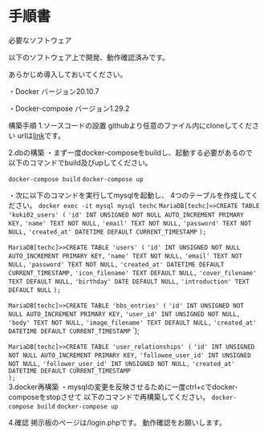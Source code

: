 # 手順書

必要なソフトウェア

以下のソフトウェア上で開発、動作確認済みです。

あらかじめ導入しておいてください。

・Docker バージョン20.10.7

・Docker-compose バージョン1.29.2


構築手順
1.ソースコードの設置
githubより任意のファイル内にcloneしてください
urlは[link](git@github.com:ku6non/sat1_2.git)です。

2.dbの構築
・まず一度docker-composeをbuildし、起動する必要があるので
以下のコマンドでbuild及びupしてください。

`docker-compose build`
`docker-compose up`

・次に以下のコマンドを実行してmysqlを起動し、
4つのテーブルを作成してください。
`docker exec -it mysql mysql techc`
`MariaDB[techc]>>CREATE TABLE 'koki02_users' (`
                `'id' INT UNSIGNED NOT NULL AUTO_INCREMENT PRIMARY KEY,`
		`'name' TEXT NOT NULL,`
		`'email' TEXT NOT NULL,`
    	 	`'password' TEXT NOT NULL,`
    		`'created_at' DATETIME DEFAULT CURRENT_TIMESTAMP`
		`);`
		
`MariaDB[techc]>>CREATE TABLE 'users' (`
    		`'id' INT UNSIGNED NOT NULL AUTO_INCREMENT PRIMARY KEY,`
   		`'name' TEXT NOT NULL,`
    		`'email' TEXT NOT NULL,`
    		`'password' TEXT NOT NULL,`
    		`'created_at' DATETIME DEFAULT CURRENT_TIMESTAMP,`
    		`'icon_filename' TEXT DEFAULT NULL,`
    		`'cover_filename' TEXT DEFAULT NULL,`
    		`'birthday' DATE DEFAULT NULL,`
    		`'introduction' TEXT DEFAULT NULL`
		`);`
		
`MariaDB[techc]>>CREATE TABLE 'bbs_entries' (`
    		`'id' INT UNSIGNED NOT NULL AUTO_INCREMENT PRIMARY KEY,`
    		`'user_id' INT UNSIGNED NOT NULL,`
    		`'body' TEXT NOT NULL,`
    		`'image_filename' TEXT DEFAULT NULL,`
    		`'created_at' DATETIME DEFAULT CURRENT_TIMESTAMP`
		`);
		
`MariaDB[techc]>>CREATE TABLE 'user_relationships' (`
    		`'id' INT UNSIGNED NOT NULL AUTO_INCREMENT PRIMARY KEY,`
    		`'followee_user_id' INT UNSIGNED NOT NULL,`
    		`'follower_user_id' INT UNSIGNED NOT NULL,`
    		`'created_at' DATETIME DEFAULT CURRENT_TIMESTAMP`		
		`);`\
3.docker再構築
・mysqlの変更を反映させるために一度ctrl+cでdocker-composeをstopさせて
以下のコマンドで再構築してください。
`docker-compose build`
`docker-compose up`


4.確認
掲示板のページは/login.phpです。
動作確認をお願いします。
